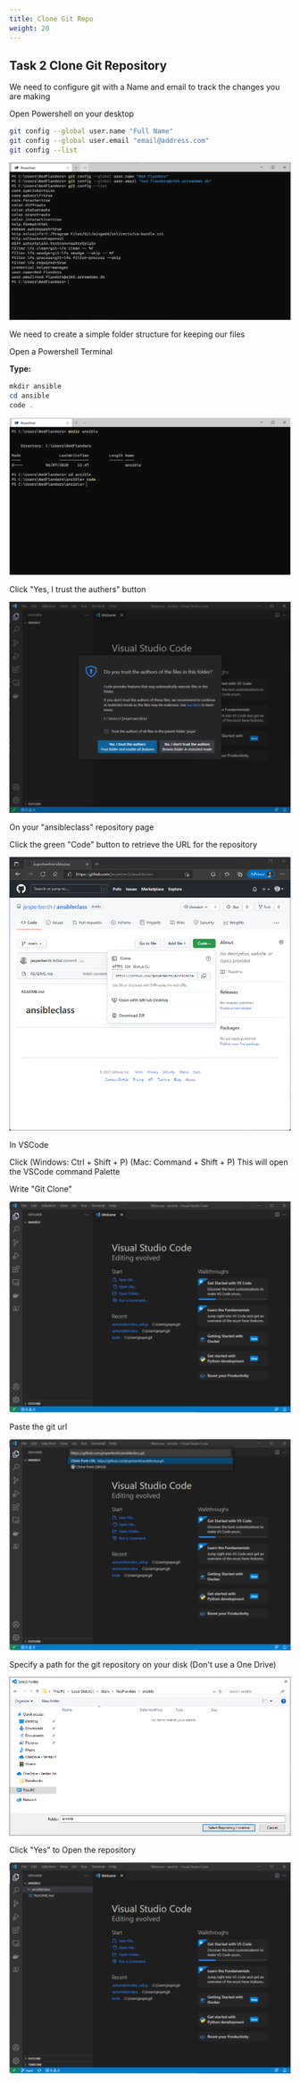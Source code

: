 ```yaml
---
title: Clone Git Repo
weight: 20
---
```


## Task 2 Clone Git Repository

We need to configure git with a Name and email to track the changes you are making

Open Powershell on your desktop

```bash
git config --global user.name "Full Name"
git config --global user.email "email@address.com"
git config --list
```

![Alt text](images/009_git_config.png?raw=true "Git Config")

We need to create a simple folder structure for keeping our files

Open a Powershell Terminal

**Type:**

```powershell
mkdir ansible
cd ansible
code .
```

![Alt text](images/009_start_code.png?raw=true "Start VSCode")

Click "Yes, I trust the authers" button

![Alt text](images/009_start_code_trust.png?raw=true "Start VSCode trust")

On your "ansibleclass" repository page

Click the green "Code" button to retrieve the URL for the repository

![Alt text](images/010_repourl.png?raw=true "Repo URL")

In VSCode

Click (Windows: Ctrl + Shift + P) (Mac: Command + Shift + P)
This will open the VSCode command Palette

Write "Git Clone"

![Alt text](images/011_git_clone.png?raw=true "VSCode Command")

Paste the git url

![Alt text](images/012_git_clone_url.png?raw=true "Paste Repo URL")

Specify a path for the git repository on your disk (Don't use a One Drive)

![Alt text](images/013_git_clone_path.png?raw=true "Set Git local path")

Click "Yes" to Open the repository

![Alt text](images/014_git_in_vscode.png?raw=true "Git repo is now in VSCode")

